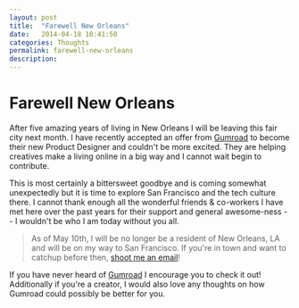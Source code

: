 ```yaml
---
layout: post
title:  "Farewell New Orleans"
date:   2014-04-18 10:41:50
categories: Thoughts
permalink: farewell-new-orleans
description: 
---
```


Farewell New Orleans
==========

After five amazing years of living in New Orleans I will be leaving this fair city next month. I have recently accepted an offer from [Gumroad](https://www.gumroad.com) to become their new Product Designer and couldn't be more excited. They are helping creatives make a living online in a big way and I cannot wait begin to contribute. 

This is most certainly a bittersweet goodbye and is coming somewhat unexpectedly but it is time to explore San Francisco and the tech culture there. I cannot thank enough all the wonderful friends & co-workers I have met here over the past years for their support and general awesome-ness -- I wouldn't be who I am today without you all. 

> As of May 10th, I will be no longer be a resident of New Orleans, LA and will be on my way to San Francisco. If you're in town and want to catchup before then, [shoot me an email](mailto:hey@hey.al)! 

If you have never heard of [Gumroad](https://gumroad.com/) I encourage you to check it out! Additionally if you're a creator, I would also love any thoughts on how Gumroad could possibly be better for you.
